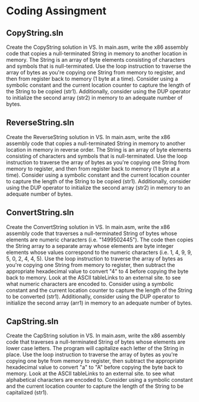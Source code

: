 # Coding Assingment

## CopyString.sln
Create the CopyString solution in VS. In main.asm, write the x86 assembly code that copies a null-terminated String in memory to another location in memory. 
The String is an array of byte elements consisting of characters and symbols that is null-terminated. Use the loop instruction to traverse the array of bytes 
as you're copying one String from memory to register, and then from register back to memory (1 byte at a time). Consider using a symbolic constant and the 
current location counter to capture the length of the String to be copied (str1). Additionally, consider using the DUP operator to initialize the second 
array (str2) in memory to an adequate number of bytes.

## ReverseString.sln
Create the ReverseString solution in VS. In main.asm, write the x86 assembly code that copies a null-terminated String in memory to another location in 
memory in reverse order. The String is an array of byte elements consisting of characters and symbols that is null-terminated. Use the loop instruction 
to traverse the array of bytes as you're copying one String from memory to register, and then from register back to memory (1 byte at a time). Consider 
using a symbolic constant and the current location counter to capture the length of the String to be copied (str1). Additionally, consider using the DUP
operator to initialize the second array (str2) in memory to an adequate number of bytes. 

## ConvertString.sln
Create the ConvertString solution in VS. In main.asm, write the x86 assembly code that traverses a null-terminated String of bytes whose elements are 
numeric characters (i.e. "1499502445"). The code then copies the String array to a separate array whose elements are byte integer elements whose values 
correspond to the numeric characters (i.e. 1, 4, 9, 9, 5, 0, 2, 4, 4, 5). Use the loop instruction to traverse the array of bytes as you're copying one 
String from memory to register, then subtract the appropriate hexadecimal value to convert "4" to 4 before copying the byte back to memory. Look at the 
ASCII tableLinks to an external site. to see what numeric characters are encoded to. Consider using a symbolic constant and the current location counter 
to capture the length of the String to be converted (str1). Additionally, consider using the DUP operator to initialize the second array (arr1) in memory 
to an adequate number of bytes.

## CapString.sln
Create the CapString solution in VS. In main.asm, write the x86 assembly code that traverses a null-terminated String of bytes whose elements are lower 
case letters. The program will capitalize each letter of the String in place. Use the loop instruction to traverse the array of bytes as you're copying 
one byte from memory to register, then subtract the appropriate hexadecimal value to convert "a" to "A" before copying the byte back to memory. Look at 
the ASCII tableLinks to an external site. to see what alphabetical characters are encoded to. Consider using a symbolic constant and the current location 
counter to capture the length of the String to be capitalized (str1).
